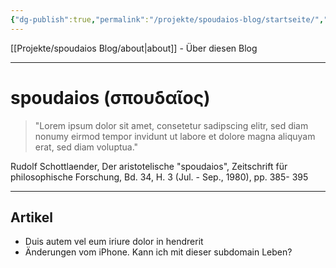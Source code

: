 ```yaml
---
{"dg-publish":true,"permalink":"/projekte/spoudaios-blog/startseite/","title":"spoudaios - Startseite","tags":["gardenEntry"]}
---
```



[[Projekte/spoudaios Blog/about\|about]] - Über diesen Blog

---

# spoudaios (σπουδαῖος)

> "Lorem ipsum dolor sit amet, consetetur sadipscing elitr, sed diam nonumy eirmod tempor invidunt ut labore et dolore magna aliquyam erat, sed diam voluptua."

Rudolf Schottlaender, Der aristotelische "spoudaios", Zeitschrift für philosophische Forschung, Bd. 34, H. 3 (Jul. - Sep., 1980), pp. 385- 395

---

## Artikel

- Duis autem vel eum iriure dolor in hendrerit
- Änderungen vom iPhone. Kann ich mit dieser subdomain Leben? 